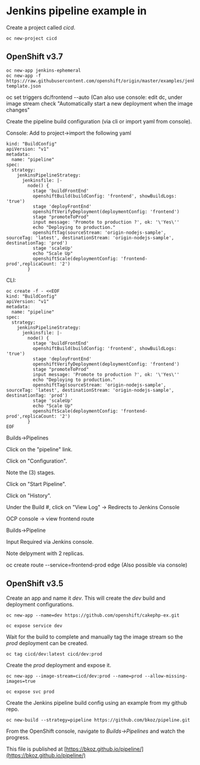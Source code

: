 # Jenkins pipeline example in 

Create a project called <em>cicd</em>.

```oc new-project cicd```

## OpenShift v3.7

```
oc new-app jenkins-ephemeral
oc new-app -f https://raw.githubusercontent.com/openshift/origin/master/examples/jenkins/application-template.json
```

oc set triggers dc/frontend --auto (Can also use console: edit dc, under image stream check "Automatically start a new deployment when the image changes"

Create the pipeline build configuration (via cli or import yaml from console).

Console: Add to project->import the following yaml

```
kind: "BuildConfig"
apiVersion: "v1"
metadata:
  name: "pipeline"
spec:
  strategy:
    jenkinsPipelineStrategy:
      jenkinsfile: |-
        node() {
          stage 'buildFrontEnd'
          openshiftBuild(buildConfig: 'frontend', showBuildLogs: 'true')
          stage 'deployFrontEnd'
          openshiftVerifyDeployment(deploymentConfig: 'frontend')
          stage "promoteToProd"
          input message: 'Promote to production ?', ok: '\'Yes\''
          echo "Deploying to production."
          openshiftTag(sourceStream: 'origin-nodejs-sample', sourceTag: 'latest', destinationStream: 'origin-nodejs-sample', destinationTag: 'prod')
          stage 'scaleUp'
          echo "Scale Up"
          openshiftScale(deploymentConfig: 'frontend-prod',replicaCount: '2')
        }
```

CLI:

```
oc create -f - <<EOF
kind: "BuildConfig"
apiVersion: "v1"
metadata:
  name: "pipeline"
spec:
  strategy:
    jenkinsPipelineStrategy:
      jenkinsfile: |-
        node() {
          stage 'buildFrontEnd'
          openshiftBuild(buildConfig: 'frontend', showBuildLogs: 'true')
          stage 'deployFrontEnd'
          openshiftVerifyDeployment(deploymentConfig: 'frontend')
          stage "promoteToProd"
          input message: 'Promote to production ?', ok: '\'Yes\''
          echo "Deploying to production."
          openshiftTag(sourceStream: 'origin-nodejs-sample', sourceTag: 'latest', destinationStream: 'origin-nodejs-sample', destinationTag: 'prod')
          stage 'scaleUp'
          echo "Scale Up"
          openshiftScale(deploymentConfig: 'frontend-prod',replicaCount: '2')
        }
EOF
```

Builds->Pipelines

Click on the "pipeline" link.

Click on "Configuration".

Note the (3) stages.

Click on "Start Pipeline".

Click on "History".

Under the Build #, click on "View Log" -> Redirects to Jenkins Console

OCP console -> view frontend route

Builds->Pipeline

Input Required via Jenkins console.

Note delpyment with 2 replicas.

oc create route --service=frontend-prod edge (Also possible via console)

## OpenShift v3.5

Create an app and name it <em>dev</em>. This will create the <em>dev</em> build and deployment configurations.

```oc new-app --name=dev https://github.com/openshift/cakephp-ex.git```

```oc expose service dev```

Wait for the build to complete and manually tag the image stream so the <em>prod</em> deployment can be created.

```oc tag cicd/dev:latest cicd/dev:prod```

Create the <em>prod</em> deployment and expose it.

```oc new-app --image-stream=cicd/dev:prod --name=prod --allow-missing-images=true```

```oc expose svc prod```

Create the Jenkins pipeline build config using an example from my github repo.

```oc new-build --strategy=pipeline https://github.com/bkoz/pipeline.git```

From the OpenShift console, navigate to <em>Builds->Pipelines</em> and watch the progress.

This file is published at [https://bkoz.github.io/pipeline/](https://bkoz.github.io/pipeline/)
